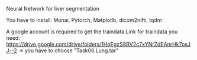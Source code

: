 Neural Network for liver segmentation


You have to install: Monai, Pytorch, Matplotlb, dicom2nifti, tqdm

A google account is required to get the traindata
Link for traindata you need: https://drive.google.com/drive/folders/1HqEgzS8BV2c7xYNrZdEAnrHk7osJJ--2 -> you have to choose "Task06.Lung.tar"
